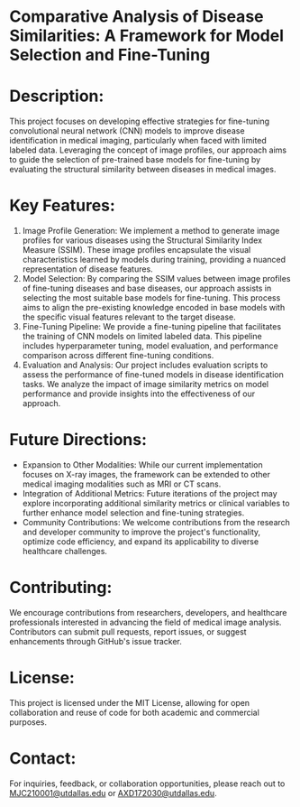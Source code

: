 # Comparative Analysis of Disease Similarities: A Framework for Model Selection and Fine-Tuning

# Description:
This project focuses on developing effective strategies for fine-tuning convolutional neural network (CNN) models to improve disease identification in medical imaging, particularly when faced with limited labeled data. Leveraging the concept of image profiles, our approach aims to guide the selection of pre-trained base models for fine-tuning by evaluating the structural similarity between diseases in medical images.

# Key Features:
1. Image Profile Generation: We implement a method to generate image profiles for various diseases using the Structural Similarity Index Measure (SSIM). These image profiles encapsulate the visual characteristics learned by models during training, providing a nuanced representation of disease features.
2. Model Selection: By comparing the SSIM values between image profiles of fine-tuning diseases and base diseases, our approach assists in selecting the most suitable base models for fine-tuning. This process aims to align the pre-existing knowledge encoded in base models with the specific visual features relevant to the target disease.
3. Fine-Tuning Pipeline: We provide a fine-tuning pipeline that facilitates the training of CNN models on limited labeled data. This pipeline includes hyperparameter tuning, model evaluation, and performance comparison across different fine-tuning conditions.
4. Evaluation and Analysis: Our project includes evaluation scripts to assess the performance of fine-tuned models in disease identification tasks. We analyze the impact of image similarity metrics on model performance and provide insights into the effectiveness of our approach.

# Future Directions:
- Expansion to Other Modalities: While our current implementation focuses on X-ray images, the framework can be extended to other medical imaging modalities such as MRI or CT scans.
- Integration of Additional Metrics: Future iterations of the project may explore incorporating additional similarity metrics or clinical variables to further enhance model selection and fine-tuning strategies.
- Community Contributions: We welcome contributions from the research and developer community to improve the project's functionality, optimize code efficiency, and expand its applicability to diverse healthcare challenges.

# Contributing:
We encourage contributions from researchers, developers, and healthcare professionals interested in advancing the field of medical image analysis. Contributors can submit pull requests, report issues, or suggest enhancements through GitHub's issue tracker.

# License:
This project is licensed under the MIT License, allowing for open collaboration and reuse of code for both academic and commercial purposes.

# Contact:
For inquiries, feedback, or collaboration opportunities, please reach out to MJC210001@utdallas.edu or AXD172030@utdallas.edu.
